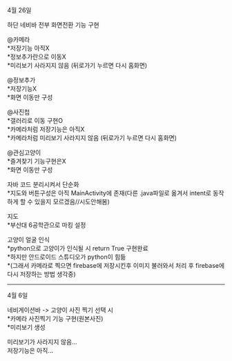 4월 26일

하단 네비바 전부 화면전환 기능 구현

@카메라\
*저장기능 아직X\
*정보추가란으로 이동X\
*미리보기 사라지지 않음 (뒤로가기 누르면 다시 홈화면)

@정보추가\
*저장기능X\
*화면 이동만 구성

@사진첩\
*갤러리로 이동 구현O\
*카메라처럼 저장기능은 아직X\
*카메라처럼 미리보기 사라지지 않음 (뒤로가기 누르면 다시 홈화면)

@관심고양이\
*즐겨찾기 기능구현은X\
*화면 이동만 구성

자바 코드 분리시켜서 단순화\
*지도와 버튼구성은 아직 MainActivity에 존재(다른 .java파일로 옮겨서 intent로 동작하게 할 수 있을지 모르겠음//시도안해봄)

지도\
*부산대 6공학관으로 마킹 설정

고양이 얼굴 인식\
*python으로 고양이가 인식될 시 return True 구현완료\
*하지만 안드로이드 스튜디오가 python이 힘듦\
*(그래서 카메라로 찍으면 firebase에 저장시킨후 이미지 불러와서 처리 후 firebase에 다시 저장하는 방법 생각중)


-----------------------------------------------

4월 6일

네비게이션바 -> 고양이 사진 찍기 선택 시 \
*카메라 사진찍기 기능 구현(원본사진) \
*미리보기 생성

미리보기가 사라지지 않음...\
저장기능은 아직...

